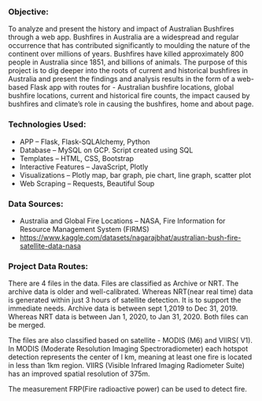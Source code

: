 ### Objective: 

To analyze and present the history and impact of Australian Bushfires through a web app.
Bushfires in Australia are a widespread and regular occurrence that has contributed significantly to moulding the nature of the continent over millions of years. Bushfires have killed approximately 800 people in Australia since 1851, and billions of animals. The purpose of this project is to dig deeper into the roots of current and historical bushfires in Australia and present the findings and analysis results in the form of a web-based Flask app with routes for -  Australian bushfire locations, global bushfire locations, current and historical fire counts, the impact caused by bushfires and climate’s role in causing the bushfires, home and about page.



### Technologies Used:

*   APP – Flask, Flask-SQLAlchemy, Python
*	Database – MySQL on GCP. Script created using SQL
*   Templates – HTML, CSS, Bootstrap
*   Interactive Features – JavaScript, Plotly
*   Visualizations – Plotly map, bar graph, pie chart, line graph, scatter plot
*	Web Scraping – Requests, Beautiful Soup


### Data Sources:

*   Australia and Global Fire Locations – NASA, Fire Information for Resource Management System (FIRMS)
*   https://www.kaggle.com/datasets/nagarajbhat/australian-bush-fire-satellite-data-nasa


### Project Data Routes:

There are 4 files in the data. Files are classified as Archive or NRT. The archive data is older and well-calibrated. Whereas NRT(near real time) data is generated within just 3 hours of satellite detection. It is to support the immediate needs. Archive data is between sept 1,2019 to Dec 31, 2019. Whereas NRT data is between Jan 1, 2020, to Jan 31, 2020. Both files can be merged.

The files are also classified based on satellite - MODIS (M6) and VIIRS( V1). In MODIS (Moderate Resolution Imaging Spectroradiometer) each hotspot detection represents the center of l km, meaning at least one fire is located in less than 1km region. VIIRS (Visible Infrared Imaging Radiometer Suite) has an improved spatial resolution of 375m.

The measurement FRP(Fire radioactive power) can be used to detect fire.
